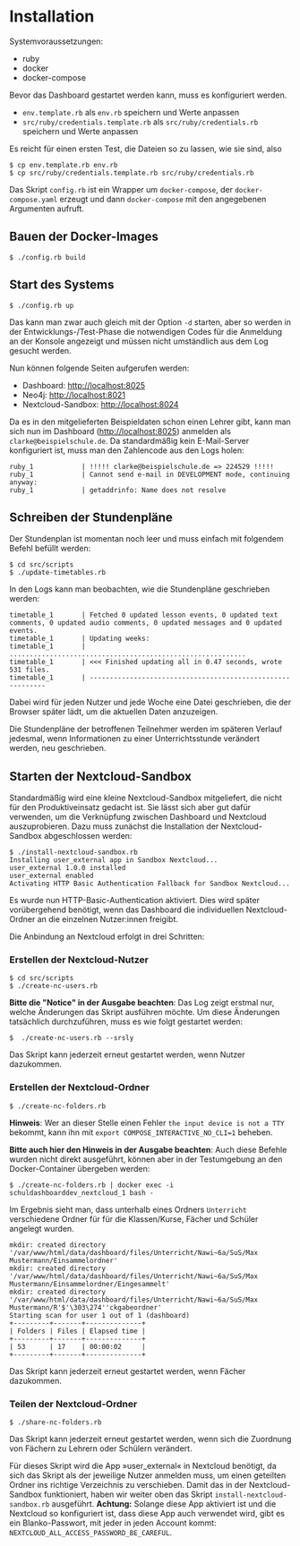 # Installation

Systemvoraussetzungen: 

- ruby
- docker
- docker-compose

Bevor das Dashboard gestartet werden kann, muss es konfiguriert werden.

* `env.template.rb` als `env.rb` speichern und Werte anpassen
* `src/ruby/credentials.template.rb` als `src/ruby/credentials.rb` speichern und Werte anpassen

Es reicht für einen ersten Test, die Dateien so zu lassen, wie sie sind, also

    $ cp env.template.rb env.rb
    $ cp src/ruby/credentials.template.rb src/ruby/credentials.rb 

Das Skript `config.rb` ist ein Wrapper um `docker-compose`, der `docker-compose.yaml` erzeugt und dann `docker-compose` mit den angegebenen Argumenten aufruft.

## Bauen der Docker-Images

    $ ./config.rb build
    
## Start des Systems

    $ ./config.rb up
    
Das kann man zwar auch gleich mit der Option `-d` starten, aber so werden in der Entwicklungs-/Test-Phase die notwendigen Codes für die Anmeldung an der Konsole angezeigt und müssen nicht umständlich aus dem Log gesucht werden.
    
Nun können folgende Seiten aufgerufen werden:

- Dashboard: [http://localhost:8025](http://localhost:8025)
- Neo4j: [http://localhost:8021](http://localhost:8021)
- Nextcloud-Sandbox: [http://localhost:8024](http://localhost:8024)

Da es in den mitgelieferten Beispieldaten schon einen Lehrer gibt, kann man sich nun im Dashboard ([http://localhost:8025](http://localhost:8025)) anmelden als `clarke@beispielschule.de`. Da standardmäßig kein E-Mail-Server konfiguriert ist, muss man den Zahlencode aus den Logs holen:

    ruby_1            | !!!!! clarke@beispielschule.de => 224529 !!!!!
    ruby_1            | Cannot send e-mail in DEVELOPMENT mode, continuing anyway:
    ruby_1            | getaddrinfo: Name does not resolve
    
## Schreiben der Stundenpläne

Der Stundenplan ist momentan noch leer und muss einfach mit folgendem Befehl befüllt werden:

    $ cd src/scripts
    $ ./update-timetables.rb
    
In den Logs kann man beobachten, wie die Stundenpläne geschrieben werden:

    timetable_1       | Fetched 0 updated lesson events, 0 updated text comments, 0 updated audio comments, 0 updated messages and 0 updated events.
    timetable_1       | Updating weeks: 
    timetable_1       | ...........................................................
    timetable_1       | <<< Finished updating all in 0.47 seconds, wrote 531 files.
    timetable_1       | -----------------------------------------------------------

Dabei wird für jeden Nutzer und jede Woche eine Datei geschrieben, die der Browser später lädt, um die aktuellen Daten anzuzeigen.

Die Stundenpläne der betroffenen Teilnehmer werden im späteren Verlauf jedesmal, wenn Informationen zu einer Unterrichtsstunde verändert werden, neu geschrieben.

## Starten der Nextcloud-Sandbox

Standardmäßig wird eine kleine Nextcloud-Sandbox mitgeliefert, die nicht für den Produktiveinsatz gedacht ist. Sie lässt sich aber gut dafür verwenden, um die Verknüpfung zwischen Dashboard und Nextcloud auszuprobieren. Dazu muss zunächst die Installation der Nextcloud-Sandbox abgeschlossen werden:

    $ ./install-nextcloud-sandbox.rb 
    Installing user_external app in Sandbox Nextcloud...
    user_external 1.0.0 installed
    user_external enabled
    Activating HTTP Basic Authentication Fallback for Sandbox Nextcloud...

Es wurde nun HTTP-Basic-Authentication aktiviert. Dies wird später vorübergehend benötigt, wenn das Dashboard die individuellen Nextcloud-Ordner an die einzelnen Nutzer:innen freigibt.

Die Anbindung an Nextcloud erfolgt in drei Schritten:

### Erstellen der Nextcloud-Nutzer

    $ cd src/scripts
    $ ./create-nc-users.rb

**Bitte die "Notice" in der Ausgabe beachten**: Das Log zeigt erstmal 
nur, welche Änderungen das Skript ausführen möchte. Um diese Änderungen 
tatsächlich durchzuführen, muss es wie folgt gestartet werden:

    $  ./create-nc-users.rb --srsly
    
Das Skript kann jederzeit erneut gestartet werden, wenn Nutzer dazukommen.
    
### Erstellen der Nextcloud-Ordner

    $ ./create-nc-folders.rb
    
**Hinweis**: Wer an dieser Stelle einen Fehler `the input device is not a TTY` bekommt,
kann ihn mit `export COMPOSE_INTERACTIVE_NO_CLI=1` beheben.

**Bitte auch hier den Hinweis in der Ausgabe beachten**: Auch diese 
Befehle wurden nicht direkt ausgeführt, können aber in der Testumgebung 
an den Docker-Container übergeben werden:

    $ ./create-nc-folders.rb | docker exec -i schuldashboarddev_nextcloud_1 bash -

Im Ergebnis sieht man, dass unterhalb eines Ordners `Unterricht` verschiedene Ordner für für die Klassen/Kurse, Fächer und Schüler angelegt wurden.
    
    mkdir: created directory '/var/www/html/data/dashboard/files/Unterricht/Nawi~6a/SuS/Max Mustermann/Einsammelordner'
    mkdir: created directory '/var/www/html/data/dashboard/files/Unterricht/Nawi~6a/SuS/Max Mustermann/Einsammelordner/Eingesammelt'
    mkdir: created directory '/var/www/html/data/dashboard/files/Unterricht/Nawi~6a/SuS/Max Mustermann/R'$'\303\274''ckgabeordner'
    Starting scan for user 1 out of 1 (dashboard)
    +---------+-------+--------------+
    | Folders | Files | Elapsed time |
    +---------+-------+--------------+
    | 53      | 17    | 00:00:02     |
    +---------+-------+--------------+

Das Skript kann jederzeit erneut gestartet werden, wenn Fächer dazukommen.

### Teilen der Nextcloud-Ordner

    $ ./share-nc-folders.rb
    
Das Skript kann jederzeit erneut gestartet werden, wenn sich die Zuordnung von Fächern zu Lehrern oder Schülern verändert.

Für dieses Skript wird die App »user_external« in Nextcloud benötigt, da sich das Skript als der jeweilige Nutzer anmelden muss, um einen geteilten Ordner ins richtige Verzeichnis zu verschieben. Damit das in der Nextcloud-Sandbox funktioniert, haben wir weiter oben das Skript `install-nextcloud-sandbox.rb` ausgeführt. **Achtung:** Solange diese App aktiviert ist und die Nextcloud so konfiguriert ist, dass diese App auch verwendet wird, gibt es ein Blanko-Passwort, mit jeder in jeden Account kommt: `NEXTCLOUD_ALL_ACCESS_PASSWORD_BE_CAREFUL`.

